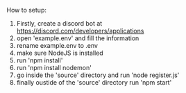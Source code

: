 How to setup:

1. Firstly, create a discord bot at https://discord.com/developers/applications
2. open 'example.env' and fill the information
3. rename example.env to .env
4. make sure NodeJS is installed
5. run 'npm install' 
6. run 'npm install nodemon'
7. go inside the 'source' directory and run 'node register.js'
8. finally oustide of the 'source' directory run 'npm start'